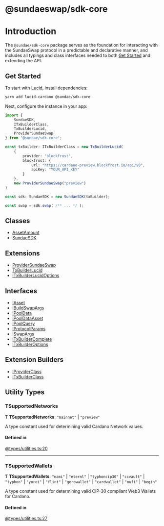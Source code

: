 # @sundaeswap/sdk-core

# Introduction
The `@sundae/sdk-core` package serves as the foundation for interacting with the SundaeSwap protocol in a predictable and declarative manner,
and includes all typings and class interfaces needed to both [Get Started](#get-started) and extending the API.

## Get Started
To start with [Lucid](https://www.npmjs.com/package/lucid-cardano), install dependencies:

```sh
yarn add lucid-cardano @sundae/sdk-core
```

Next, configure the instance in your app:

```ts
import {
    SundaeSDK,
    ITxBuilderClass,
    TxBuilderLucid,
    ProviderSundaeSwap
} from "@sundae/sdk-core";

const txBuilder: ITxBuilderClass = new TxBuilderLucid(
    {
        provider: "blockfrost",
        blockfrost: {
            url: "https://cardano-preview.blockfrost.io/api/v0",
            apiKey: "YOUR_API_KEY"
        }
    },
    new ProviderSundaeSwap("preview")
)

const sdk: SundaeSDK = new SundaeSDK(txBuilder);

const swap = sdk.swap( /** ... */ );
```

## Classes

- [AssetAmount](classes/AssetAmount.md)
- [SundaeSDK](classes/SundaeSDK.md)

## Extensions

- [ProviderSundaeSwap](classes/ProviderSundaeSwap.md)
- [TxBuilderLucid](classes/TxBuilderLucid.md)
- [ITxBuilderLucidOptions](interfaces/ITxBuilderLucidOptions.md)

## Interfaces

- [IAsset](interfaces/IAsset.md)
- [IBuildSwapArgs](interfaces/IBuildSwapArgs.md)
- [IPoolData](interfaces/IPoolData.md)
- [IPoolDataAsset](interfaces/IPoolDataAsset.md)
- [IPoolQuery](interfaces/IPoolQuery.md)
- [IProtocolParams](interfaces/IProtocolParams.md)
- [ISwapArgs](interfaces/ISwapArgs.md)
- [ITxBuilderComplete](interfaces/ITxBuilderComplete.md)
- [ITxBuilderOptions](interfaces/ITxBuilderOptions.md)

## Extension Builders

- [IProviderClass](interfaces/IProviderClass.md)
- [ITxBuilderClass](interfaces/ITxBuilderClass.md)

## Utility Types

### TSupportedNetworks

Ƭ **TSupportedNetworks**: ``"mainnet"`` \| ``"preview"``

A type constant used for determining valid Cardano Network values.

#### Defined in

[@types/utilities.ts:20](https://github.com/SundaeSwap-finance/sundae-sdk/blob/f054aa7/packages/core/src/@types/utilities.ts#L20)

___

### TSupportedWallets

Ƭ **TSupportedWallets**: ``"nami"`` \| ``"eternl"`` \| ``"typhoncip30"`` \| ``"ccvault"`` \| ``"typhon"`` \| ``"yoroi"`` \| ``"flint"`` \| ``"gerowallet"`` \| ``"cardwallet"`` \| ``"nufi"`` \| ``"begin"``

A type constant used for determining valid CIP-30 compliant Web3 Wallets for Cardano.

#### Defined in

[@types/utilities.ts:27](https://github.com/SundaeSwap-finance/sundae-sdk/blob/f054aa7/packages/core/src/@types/utilities.ts#L27)
